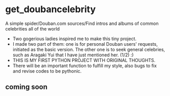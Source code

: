# get_doubancelebrity
A simple spider/Douban.com sources/Find intros and albums of common celebrities all of the world

- Two gogerious ladies inspired me to make this tiny project.
- I made two part of them: one is for personal Douban users' requests, initiated as the basic version. The other one is to seek general celebries, such as Aragaki Yui that I have just mentioned her. (1/2) :)
- THIS IS MY FIRST PYTHON PROJECT WITH ORIGINAL THOUGHTS.
- There will be an important function to fulfill my <Data Analyst> style, also bugs to fix and revise codes to be pythonic.

## coming soon
